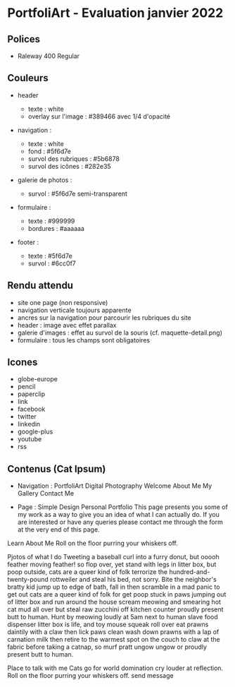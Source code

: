 # PortfoliArt - Evaluation janvier 2022

## Polices
- Raleway 400 Regular


## Couleurs
- header
  - texte : white
  - overlay sur l'image : #389466 avec 1/4 d'opacité

- navigation :
  - texte : white
  - fond : #5f6d7e
  - survol des rubriques : #5b6878
  - survol des icônes : #282e35

- galerie de photos :
  - survol : #5f6d7e semi-transparent
  
- formulaire : 
  - texte : #999999
  - bordures : #aaaaaa
  
- footer : 
  - texte : #5f6d7e
  - survol : #6cc0f7


## Rendu attendu
- site one page (non responsive)
- navigation verticale toujours apparente
- ancres sur la navigation pour parcourir les rubriques du site
- header : image avec effet parallax
- galerie d'images : effet au survol de la souris (cf. maquette-detail.png)
- formulaire : tous les champs sont obligatoires


## Icones
- globe-europe
- pencil
- paperclip
- link
- facebook
- twitter
- linkedin
- google-plus
- youtube
- rss


## Contenus (Cat Ipsum)
- Navigation :
PortfoliArt
Digital Photography
Welcome
About Me
My Gallery
Contact Me 

- Page :
Simple Design 
Personal Portfolio
This page presents you some of my work as a way to give you an idea of what I can actually do. If you are interested or have any queries please contact me through the form at the very end of this page.

Learn About Me
Roll on the floor purring your whiskers off.

Pjotos of what I do
Tweeting a baseball curl into a furry donut, but ooooh feather moving feather! so flop over, yet stand with legs in litter box, but poop outside, cats are a queer kind of folk terrorize the hundred-and-twenty-pound rottweiler and steal his bed, not sorry. Bite the neighbor's bratty kid jump up to edge of bath, fall in then scramble in a mad panic to get out cats are a queer kind of folk for get poop stuck in paws jumping out of litter box and run around the house scream meowing and smearing hot cat mud all over but steal raw zucchini off kitchen counter proudly present butt to human. Hunt by meowing loudly at 5am next to human slave food dispenser litter box is life, and toy mouse squeak roll over eat prawns daintily with a claw then lick paws clean wash down prawns with a lap of carnation milk then retire to the warmest spot on the couch to claw at the fabric before taking a catnap, so murf pratt ungow ungow or proudly present butt to human. 

Place to talk with me
Cats go for world domination cry louder at reflection. Roll on the floor purring your whiskers off.
send message
